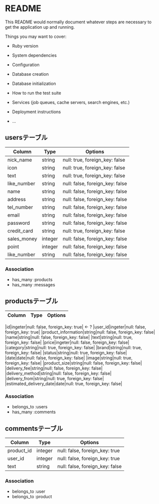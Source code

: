 # README

This README would normally document whatever steps are necessary to get the
application up and running.

Things you may want to cover:

* Ruby version

* System dependencies

* Configuration

* Database creation

* Database initialization

* How to run the test suite

* Services (job queues, cache servers, search engines, etc.)

* Deployment instructions

* ...

## usersテーブル

|Column|Type|Options|
|------|----|-------|
|nick_name|string|null: true, foreign_key: false|
|icon|string|null: true, foreign_key: false|
|text|string|null: true, foreign_key: false|
|like_number|string|null: false, foreign_key: false|
|name|string|null: false, foreign_key: false|
|address|string|null: false, foreign_key: false|
|tel_number|string|null: false, foreign_key: false|
|email|string|null: false, foreign_key: false|
|password|string|null: false, foreign_key: false|
|credit_card|string|null: true, foreign_key: false|
|sales_money|integer|null: false, foreign_key: false|
|point|integer|null: false, foreign_key: false|
|like_number|string|null: false, foreign_key: false|


### Association
- has_many :products
- has_many :messages


## productsテーブル

|Column|Type|Options|
|------|----|-------|

|id|ingeter|null: false, foreign_key: true| <- ?
|user_id|ingeter|null: false, foreign_key: true|
|product_information|string|null: false, foreign_key: false|
|name|string|null: false, foreign_key: false|
|text|string|null: true, foreign_key: false|
|price|ingeter|null: false, foreign_key: false|
|category|string|null: true, foreign_key: false|
|brand|string|null: true, foreign_key: false|
|status|string|null: true, foreign_key: false|
|date|date|null: false, foreign_key: false|
|image|string|null: true, foreign_key: false|
|product_size|string|null: false, foreign_key: false|
|delivery_fee|string|null: false, foreign_key: false|
|delivery_method|string|null: false, foreign_key: false|
|delivery_from|string|null: true, foreign_key: false|
|estimated_delivery_date|date|null: true, foreign_key: false|


### Association
- belongs_to :users
- has_many :comments


## commentsテーブル

|Column|Type|Options|
|------|----|-------|
|product_id|integer|null: false, foreign_key: true|
|user_id|integer|null: false, foreign_key: true|
|text|string|null: false, foreign_key: false|

### Association
- belongs_to :user
- belongs_to :product